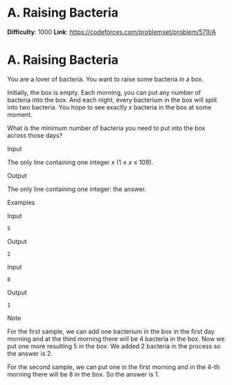 # A. Raising Bacteria 
**Difficulty**: 1000 
**Link**: https://codeforces.com/problemset/problem/579/A

# A. Raising Bacteria
You are a lover of bacteria. You want to raise some bacteria in a box.

Initially, the box is empty. Each morning, you can put any number of bacteria
into the box. And each night, every bacterium in the box will split into two
bacteria. You hope to see exactly _x_ bacteria in the box at some moment.

What is the minimum number of bacteria you need to put into the box across
those days?

Input

The only line containing one integer _x_ (1 ≤  _x_ ≤ 109).

Output

The only line containing one integer: the answer.

Examples

Input

    
    
    5  
    

Output

    
    
    2  
    

Input

    
    
    8  
    

Output

    
    
    1  
    

Note

For the first sample, we can add one bacterium in the box in the first day
morning and at the third morning there will be 4 bacteria in the box. Now we
put one more resulting 5 in the box. We added 2 bacteria in the process so the
answer is 2.

For the second sample, we can put one in the first morning and in the 4-th
morning there will be 8 in the box. So the answer is 1.

